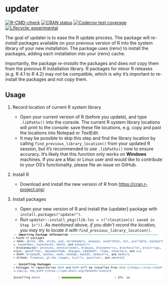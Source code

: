 
<!-- README.md is generated from README.Rmd. Please edit that file -->

# updater

<!-- badges: start -->

[![R-CMD-check](https://github.com/ddsjoberg/updater/actions/workflows/R-CMD-check.yaml/badge.svg)](https://github.com/ddsjoberg/updater/actions/workflows/R-CMD-check.yaml)
[![CRAN
status](https://www.r-pkg.org/badges/version/updater)](https://CRAN.R-project.org/package=updater)
[![Codecov test
coverage](https://codecov.io/gh/ddsjoberg/updater/branch/main/graph/badge.svg)](https://app.codecov.io/gh/ddsjoberg/updater?branch=main)
[![Lifecycle:
experimental](https://img.shields.io/badge/lifecycle-experimental-orange.svg)](https://lifecycle.r-lib.org/articles/stages.html#experimental)
<!-- badges: end -->

The goal of updater is to ease the R update process. The package will
*re-install* packages available on your previous version of R into the
system library of your new installation. The package uses {renv} to
install the packages, adding each installation into your {renv} cache.

Importantly, the package *re-installs* the packages and does *not* copy
them from the previous R installation library. R packages for minor R
releases (e.g. R 4.1 to R 4.2) may *not* be compatible, which is why
it’s important to re-install the packages and not copy them.

## Usage

1.  Record location of current R system library

    -   Open your current version of R (before you update), and type
        `.libPaths()` into the console. The current R system library
        locations will print to the console: save these file locations,
        e.g. copy and past the locations into Notepad or TextEdit.
    -   It may be possible to skip this step and find the library
        location by calling `find_previous_library_location()` from your
        updated R session, but it’s recommended to use `.libPaths()` now
        to ensure accuracy. It’s likely that this function only works on
        **Windows** machines. If you are a Mac or Linux user and would
        like to contribute to your OS’s functionality, please file an
        issue on GitHub.

2.  Install R

    -   Download and install the new version of R from
        <https://cran.r-project.org/>.

3.  Install packages

    -   Open your new version of R and install the {updater} package
        with `install.packages("updater")`.
    -   Run
        `updater::install_pkgs(lib.loc = c("<location(s) saved in Step 1>"))`.
        *As mentioned above, if you didn’t record the location, you may
        try to locate it with `find_previous_library_location()`.*

    <img src = "https://github.com/ddsjoberg/updater/blob/main/man/figures/install_screenshot.png?raw=true">
